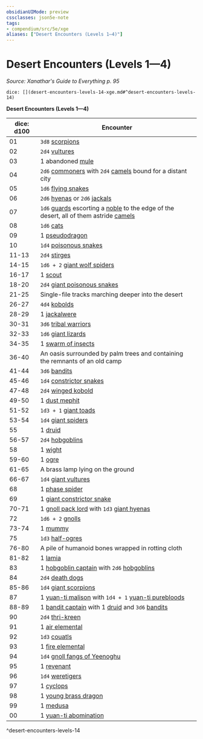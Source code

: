 ```yaml
---
obsidianUIMode: preview
cssclasses: json5e-note
tags:
- compendium/src/5e/xge
aliases: ["Desert Encounters (Levels 1—4)"]
---
```

# Desert Encounters (Levels 1—4)
*Source: Xanathar's Guide to Everything p. 95* 

`dice: [](desert-encounters-levels-14-xge.md#^desert-encounters-levels-14)`

**Desert Encounters (Levels 1—4)**

| dice: d100 | Encounter |
|------------|-----------|
| 01 | `3d8` [scorpions](/2-Mechanics/CLI/bestiary/beast/scorpion.md) |
| 02 | `2d4` [vultures](/2-Mechanics/CLI/bestiary/beast/vulture.md) |
| 03 | 1 abandoned [mule](/2-Mechanics/CLI/bestiary/beast/mule.md) |
| 04 | `2d6` [commoners](/2-Mechanics/CLI/bestiary/humanoid/commoner.md) with `2d4` [camels](/2-Mechanics/CLI/bestiary/beast/camel.md) bound for a distant city |
| 05 | `1d6` [flying snakes](/2-Mechanics/CLI/bestiary/beast/flying-snake.md) |
| 06 | `2d6` [hyenas](/2-Mechanics/CLI/bestiary/beast/hyena.md) or `2d6` [jackals](/2-Mechanics/CLI/bestiary/beast/jackal.md) |
| 07 | `1d6` [guards](/2-Mechanics/CLI/bestiary/humanoid/guard.md) escorting a [noble](/2-Mechanics/CLI/bestiary/humanoid/noble.md) to the edge of the desert, all of them astride [camels](/2-Mechanics/CLI/bestiary/beast/camel.md) |
| 08 | `1d6` [cats](/2-Mechanics/CLI/bestiary/beast/cat.md) |
| 09 | 1 [pseudodragon](/2-Mechanics/CLI/bestiary/dragon/pseudodragon.md) |
| 10 | `1d4` [poisonous snakes](/2-Mechanics/CLI/bestiary/beast/poisonous-snake.md) |
| 11-13 | `2d4` [stirges](/2-Mechanics/CLI/bestiary/beast/stirge.md) |
| 14-15 | `1d6 + 2` [giant wolf spiders](/2-Mechanics/CLI/bestiary/beast/giant-wolf-spider.md) |
| 16-17 | 1 [scout](/2-Mechanics/CLI/bestiary/humanoid/scout.md) |
| 18-20 | `2d4` [giant poisonous snakes](/2-Mechanics/CLI/bestiary/beast/giant-poisonous-snake.md) |
| 21-25 | Single-file tracks marching deeper into the desert |
| 26-27 | `4d4` [kobolds](/2-Mechanics/CLI/bestiary/humanoid/kobold.md) |
| 28-29 | 1 [jackalwere](/2-Mechanics/CLI/bestiary/humanoid/jackalwere.md) |
| 30-31 | `3d6` [tribal warriors](/2-Mechanics/CLI/bestiary/humanoid/tribal-warrior.md) |
| 32-33 | `1d6` [giant lizards](/2-Mechanics/CLI/bestiary/beast/giant-lizard.md) |
| 34-35 | 1 [swarm of insects](/2-Mechanics/CLI/bestiary/beast/swarm-of-insects.md) |
| 36-40 | An oasis surrounded by palm trees and containing the remnants of an old camp |
| 41-44 | `3d6` [bandits](/2-Mechanics/CLI/bestiary/humanoid/bandit.md) |
| 45-46 | `1d4` [constrictor snakes](/2-Mechanics/CLI/bestiary/beast/constrictor-snake.md) |
| 47-48 | `2d4` [winged kobold](/2-Mechanics/CLI/bestiary/humanoid/winged-kobold.md) |
| 49-50 | 1 [dust mephit](/2-Mechanics/CLI/bestiary/elemental/dust-mephit.md) |
| 51-52 | `1d3 + 1` [giant toads](/2-Mechanics/CLI/bestiary/beast/giant-toad.md) |
| 53-54 | `1d4` [giant spiders](/2-Mechanics/CLI/bestiary/beast/giant-spider.md) |
| 55 | 1 [druid](/2-Mechanics/CLI/bestiary/humanoid/druid.md) |
| 56-57 | `2d4` [hobgoblins](/2-Mechanics/CLI/bestiary/humanoid/hobgoblin.md) |
| 58 | 1 [wight](/2-Mechanics/CLI/bestiary/undead/wight.md) |
| 59-60 | 1 [ogre](/2-Mechanics/CLI/bestiary/giant/ogre.md) |
| 61-65 | A brass lamp lying on the ground |
| 66-67 | `1d4` [giant vultures](/2-Mechanics/CLI/bestiary/beast/giant-vulture.md) |
| 68 | 1 [phase spider](/2-Mechanics/CLI/bestiary/monstrosity/phase-spider.md) |
| 69 | 1 [giant constrictor snake](/2-Mechanics/CLI/bestiary/beast/giant-constrictor-snake.md) |
| 70-71 | 1 [gnoll pack lord](/2-Mechanics/CLI/bestiary/humanoid/gnoll-pack-lord.md) with `1d3` [giant hyenas](/2-Mechanics/CLI/bestiary/beast/giant-hyena.md) |
| 72 | `1d6 + 2` [gnolls](/2-Mechanics/CLI/bestiary/humanoid/gnoll.md) |
| 73-74 | 1 [mummy](/2-Mechanics/CLI/bestiary/undead/mummy.md) |
| 75 | `1d3` [half-ogres](/2-Mechanics/CLI/bestiary/giant/half-ogre-ogrillon.md) |
| 76-80 | A pile of humanoid bones wrapped in rotting cloth |
| 81-82 | 1 [lamia](/2-Mechanics/CLI/bestiary/monstrosity/lamia.md) |
| 83 | 1 [hobgoblin captain](/2-Mechanics/CLI/bestiary/humanoid/hobgoblin-captain.md) with `2d6` [hobgoblins](/2-Mechanics/CLI/bestiary/humanoid/hobgoblin.md) |
| 84 | `2d4` [death dogs](/2-Mechanics/CLI/bestiary/monstrosity/death-dog.md) |
| 85-86 | `1d4` [giant scorpions](/2-Mechanics/CLI/bestiary/beast/giant-scorpion.md) |
| 87 | 1 [yuan-ti malison](/2-Mechanics/CLI/bestiary/monstrosity/yuan-ti-malison-type-1.md) with `1d4 + 1` [yuan-ti purebloods](/2-Mechanics/CLI/bestiary/humanoid/yuan-ti-pureblood.md) |
| 88-89 | 1 [bandit captain](/2-Mechanics/CLI/bestiary/humanoid/bandit-captain.md) with 1 [druid](/2-Mechanics/CLI/bestiary/humanoid/druid.md) and `3d6` [bandits](/2-Mechanics/CLI/bestiary/humanoid/bandit.md) |
| 90 | `2d4` [thri-kreen](/2-Mechanics/CLI/bestiary/humanoid/thri-kreen.md) |
| 91 | 1 [air elemental](/2-Mechanics/CLI/bestiary/elemental/air-elemental.md) |
| 92 | `1d3` [couatls](/2-Mechanics/CLI/bestiary/celestial/couatl.md) |
| 93 | 1 [fire elemental](/2-Mechanics/CLI/bestiary/elemental/fire-elemental.md) |
| 94 | `1d4` [gnoll fangs of Yeenoghu](/2-Mechanics/CLI/bestiary/fiend/gnoll-fang-of-yeenoghu.md) |
| 95 | 1 [revenant](/2-Mechanics/CLI/bestiary/undead/revenant.md) |
| 96 | `1d4` [weretigers](/2-Mechanics/CLI/bestiary/humanoid/weretiger.md) |
| 97 | 1 [cyclops](/2-Mechanics/CLI/bestiary/giant/cyclops.md) |
| 98 | 1 [young brass dragon](/2-Mechanics/CLI/bestiary/dragon/young-brass-dragon.md) |
| 99 | 1 [medusa](/2-Mechanics/CLI/bestiary/monstrosity/medusa.md) |
| 00 | 1 [yuan-ti abomination](/2-Mechanics/CLI/bestiary/monstrosity/yuan-ti-abomination.md) |
^desert-encounters-levels-14